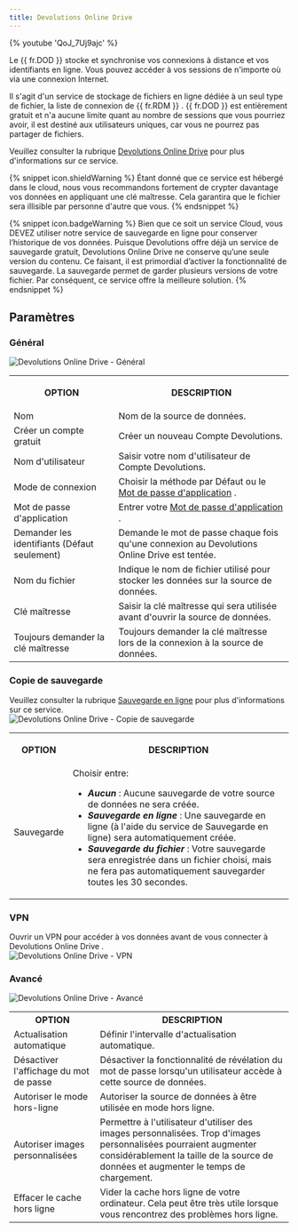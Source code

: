 ```yaml
---
title: Devolutions Online Drive
---
```

{% youtube 'QoJ_7Uj9ajc' %}  

Le {{ fr.DOD }} stocke et synchronise vos connexions à distance et vos identifiants en ligne. Vous pouvez accéder à vos sessions de n'importe où via une connexion Internet.  

Il s'agit d'un service de stockage de fichiers en ligne dédiée à un seul type de fichier, la liste de connexion de {{ fr.RDM }} . {{ fr.DOD }} est entièrement gratuit et n'a aucune limite quant au nombre de sessions que vous pourriez avoir, il est destiné aux utilisateurs uniques, car vous ne pourrez pas partager de fichiers.  

Veuillez consulter la rubrique [Devolutions Online Drive](/fr/cloud/rdm-online-services/online-drive/) pour plus d'informations sur ce service. 

{% snippet icon.shieldWarning %} 
Étant donné que ce service est hébergé dans le cloud, nous vous recommandons fortement de crypter davantage vos données en appliquant une clé maîtresse. Cela garantira que le fichier sera illisible par personne d'autre que vous. 
{% endsnippet %}
 
{% snippet icon.badgeWarning %} 
Bien que ce soit un service Cloud, vous DEVEZ utiliser notre service de sauvegarde en ligne pour conserver l’historique de vos données. Puisque Devolutions offre déjà un service de sauvegarde gratuit, Devolutions Online Drive ne conserve qu’une seule version du contenu. Ce faisant, il est primordial d’activer la fonctionnalité de sauvegarde. La sauvegarde permet de garder plusieurs versions de votre fichier. Par conséquent, ce service offre la meilleure solution. 
{% endsnippet %}
 
## Paramètres 

### Général 

![Devolutions Online Drive - Général](https://webdevolutions.azureedge.net/docs/fr/rdm/windows/SNAGHTML1ea82acc.PNG) 

<table>
	<tr>
		<th>

OPTION 
		</th>
		<th>
DESCRIPTION 
		</th>
	</tr>
	<tr>
		<td>
Nom 
		</td>
		<td>
Nom de la source de données. 
		</td>
	</tr>
	<tr>
		<td>
Créer un compte gratuit 
		</td>
		<td>
Créer un nouveau Compte Devolutions. 
		</td>
	</tr>
	<tr>
		<td>
Nom d'utilisateur 
		</td>
		<td>
Saisir votre nom d'utilisateur de Compte Devolutions. 
		</td>
	</tr>
	<tr>
		<td>
Mode de connexion 
		</td>
		<td>
Choisir la méthode par Défaut ou le [Mot de passe d'application](/fr/kb/remote-desktop-manager/how-to-articles/application-passwords-setup/) . 
		</td>
	</tr>
	<tr>
		<td>
Mot de passe d'application 
		</td>
		<td>
Entrer votre [Mot de passe d'application](/fr/kb/remote-desktop-manager/how-to-articles/application-passwords-setup/) . 
		</td>
	</tr>
	<tr>
		<td>
Demander les identifiants (Défaut seulement) 
		</td>
		<td>
Demande le mot de passe chaque fois qu'une connexion au Devolutions Online Drive est tentée. 
		</td>
	</tr>
	<tr>
		<td>
Nom du fichier 
		</td>
		<td>
Indique le nom de fichier utilisé pour stocker les données sur la source de données. 
		</td>
	</tr>
	<tr>
		<td>
Clé maîtresse 
		</td>
		<td>
Saisir la clé maîtresse qui sera utilisée avant d'ouvrir la source de données. 
		</td>
	</tr>
	<tr>
		<td>
Toujours demander la clé maîtresse 
		</td>
		<td>
Toujours demander la clé maîtresse lors de la connexion à la source de données. 
		</td>
	</tr>
</table>

### Copie de sauvegarde 

Veuillez consulter la rubrique [Sauvegarde en ligne](/fr/cloud/rdm-online-services/online-backup/) pour plus d'informations sur ce service.  
![Devolutions Online Drive - Copie de sauvegarde](https://webdevolutions.azureedge.net/docs/fr/rdm/windows/clip11334.png) 

<table>
	<tr>
		<th>

OPTION 
		</th>
		<th>
DESCRIPTION 
		</th>
	</tr>
	<tr>
		<td>
Sauvegarde 
		</td>
		<td>
Choisir entre:  

* ***Aucun*** : Aucune sauvegarde de votre source de données ne sera créée. 
* ***Sauvegarde en ligne*** : Une sauvegarde en ligne (à l'aide du service de Sauvegarde en ligne) sera automatiquement créée. 
* ***Sauvegarde du fichier*** : Votre sauvegarde sera enregistrée dans un fichier choisi, mais ne fera pas automatiquement sauvegarder toutes les 30 secondes. 
		</td>
	</tr>
</table>

### VPN 

Ouvrir un VPN pour accéder à vos données avant de vous connecter à Devolutions Online Drive .  
![Devolutions Online Drive - VPN](https://webdevolutions.azureedge.net/docs/fr/rdm/windows/DODVVPN.png) 

### Avancé 

![Devolutions Online Drive - Avancé](https://webdevolutions.azureedge.net/docs/fr/rdm/windows/clip11335.png) 

<table>
	<tr>
		<th>
OPTION 
		</th>
		<th>
DESCRIPTION 
		</th>
	</tr>
	<tr>
		<td>
Actualisation automatique 
		</td>
		<td>
Définir l'intervalle d'actualisation automatique. 
		</td>
	</tr>
	<tr>
		<td>
Désactiver l'affichage du mot de passe 
		</td>
		<td>
Désactiver la fonctionnalité de révélation du mot de passe lorsqu'un utilisateur accède à cette source de données. 
		</td>
	</tr>
	<tr>
		<td>
Autoriser le mode hors-ligne 
		</td>
		<td>
Autoriser la source de données à être utilisée en mode hors ligne. 
		</td>
	</tr>
	<tr>
		<td>
Autoriser images personnalisées 
		</td>
		<td>
Permettre à l'utilisateur d'utiliser des images personnalisées. Trop d'images personnalisées pourraient augmenter considérablement la taille de la source de données et augmenter le temps de chargement. 
		</td>
	</tr>
	<tr>
		<td>
Effacer le cache hors ligne 
		</td>
		<td>
Vider la cache hors ligne de votre ordinateur. Cela peut être très utile lorsque vous rencontrez des problèmes hors ligne. 
		</td>
	</tr>
</table>


